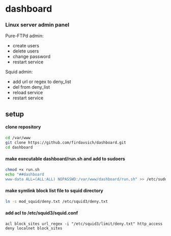 # dashboard
### Linux server admin panel 

Pure-FTPd admin:
 * create users
 * delete users
 * change password
 * restart service
 
Squid admin:
  * add url or regex to deny_list
  * del from deny_list
  * reload service
  * restart service

## setup

#### clone repository
```bash
cd /var/www
git clone https://github.com/firdavsich/dashboard.git
cd dashboard
```
#### make executable dashboard/run.sh and add to sudoers
```bash
chmod +x run.sh
echo "##dashboard
www-data ALL=(ALL:ALL) NOPASSWD:/var/www/dashboard/run.sh" >> /etc/sudoers
```
#### make symlink block list file to squid directory
```bash
ln -s mod_squid/deny.txt /etc/squid3/deny.txt
```
#### add acl to /etc/squid3/squid.conf
`
acl block_sites url_regex -i "/etc/squid3/limit/deny.txt"
http_access deny localnet block_sites
`



